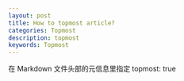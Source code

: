 ```yaml
---
layout: post
title: How to topmost article?
categories: Topmost
description: topmost
keywords: Topmost
---
```


在 Markdown 文件头部的元信息里指定 topmost: true